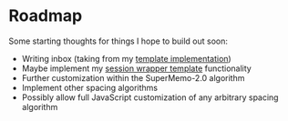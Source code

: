 # Roadmap

Some starting thoughts for things I hope to build out soon:
- Writing inbox (taking from my [template implementation](https://notes.zach.nz/Note-template---Writing-inbox))
- Maybe implement my [session wrapper template](https://notes.zach.nz/Note-template---Session-wrapper-for-my-spaced-writing-practice) functionality
- Further customization within the SuperMemo-2.0 algorithm
- Implement other spacing algorithms
- Possibly allow full JavaScript customization of any arbitrary spacing algorithm
